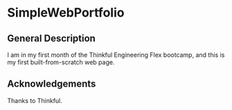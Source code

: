 # SimpleWebPortfolio

## General Description
I am in my first month of the Thinkful Engineering Flex bootcamp, and this is my first built-from-scratch web page. 

## Acknowledgements
Thanks to Thinkful.
